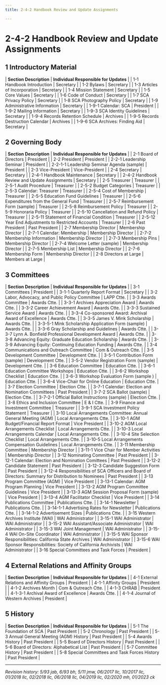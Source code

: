 ```yaml
---
title: 2-4-2 Handbook Review and Update Assignments

---
```


# 2-4-2 Handbook Review and Update Assignments

## 1 Introductory Material

| **Section Description** | **Individual Responsible for Updates** |
| 1-1 Handbook Introduction          | Secretary |
| 1-2 Bylaws                         | Secretary |
| 1-3 Articles of Incorporation      | Secretary |
| 1-4 Mission Statement              | Secretary |
| 1-5 Core Values                    | Secretary |
| 1-6 Code of Conduct                | Secretary |
| 1-7 SCA Privacy Policy             | Secretary |
| 1-8 SCA Photography Policy         | Secretary |
| 1-9 Administrative Information     | Secretary |
| 1-9-1 Calendar: SCA                | President |
| 1-9-2 Mailing Information          | Secretary |
| 1-9-3 SCA Identity Guidelines      | Secretary |
| 1-9-4 Records Retention Schedule   | Archives |
| 1-9-5 Records Destruction Calendar | Archives |
| 1-9-6 SCA Archives: Finding Aid    | Secretary |

## 2 Governing Body

| **Section Description** | **Individual Responsible for Updates** |
| 2-1 Board of Directors                   | President |
| 2-2 President                            | President |
| 2-2-1 Leadership Seminar                 | President |
| 2-2-1-1 Leadership Seminar Agenda (sample) | President |
| 2-3 Vice-President                       | Vice-President |
| 2-4 Secretary                            | Secretary |
| 2-4-1 Handbook Maintenance               | Secretary |
| 2-4-2 Handbook Review and Update Assignments | Secretary |
| 2-5 Treasurer                            | Treasurer |
| 2-5-1 Audit Procedure                    | Treasurer |
| 2-5-2 Budget Categories                  | Treasurer |
| 2-5-3 Calendar: Treasurer                | Treasurer |
| 2-5-4 Cost of Membership                 | Treasurer |
| 2-5-5 Education Fund Guidelines          | Treasurer |
| 2-5-6 Expenditures from the General Fund | Treasurer |
| 2-5-7 Reimbursement Form (sample)        | Treasurer |
| 2-5-8 Reimbursement Policy               | Treasurer |
| 2-5-9 Honoraria Policy                   | Treasurer |
| 2-5-10 Cancellation and Refund Policy    | Treasurer |
| 2-5-11 Statement of Financial Condition  | Treasurer |
| 2-5-12 Year End Adjustments to Restricted Accounts | Treasurer |
| 2-6 Past President                       | Past President |
| 2-7 Membership Director                  | Membership Director |
| 2-7-1 Calendar: Membership               | Membership Director |
| 2-7-2 Membership Information             | Membership Director |
| 2-7-3 Membership Pins                    | Membership Director |
| 2-7-4 Welcome Letter (sample)            | Membership Director |
| 2-7-5 Membership List                    | Membership Director |
| 2-7-6 Membership Form                    | Membership Director |
| 2-8 Directors at Large                   | Members at Large |

## 3 Committees

| **Section Description** | **Individual Responsible for Updates** |
| 3-1 Committees                            | President |
| 3-1-1 Quarterly Report Format             | Secretary |
| 3-2 Labor, Advocacy, and Public Policy Committee | LAPP Ctte. |
| 3-3 Awards Committee                      | Awards Ctte. |
| 3-3-1 Archives Appreciation Award         | Awards Ctte. |
| 3-3-2 Career Achievement Award            | Awards Ctte. |
| 3-3-3 Sustained Service Award             | Awards Ctte. |
| 3-3-4 Co-sponsored Award: Archival Award of Excellence | Awards Ctte. |
| 3-3-5 James V. Mink Scholarship           | Awards Ctte. |
| 3-3-5-1 Mink Scholarship Application Form (sample) | Awards Ctte. |
| 3-3-6 Gray Scholarship and Guidelines     | Awards Ctte. |
| 3-3-7 Lynn A. Bonfield Professional Development Award | Awards Ctte. |
| 3-3-8 Advancing Equity: Graduate Education Scholarship | Awards Ctte. |
| 3-3-9 Advancing Equity: Continuing Education Funding | Awards Ctte. |
| 3-4 Communications and Outreach Committee | Com & Outreach Ctte. |
| 3-5 Development Committee                 | Development Ctte. |
| 3-5-1 Contribution Form (sample)          | Development Ctte. |
| 3-5-2 Vendor Registration Form (sample)   | Development Ctte. |
| 3-6 Education Committee                   | Education Ctte. |
| 3-6-1 Education Committee Workshops       | Education Ctte. |
| 3-6-2 Workshop Checklist                  | Education Ctte. |
| 3-6-3 Workshop Evaluation Form (sample )  | Education Ctte. |
| 3-6-4 Vice-Chair for Online Education     | Education Ctte. |
| 3-7 Election Committee                    | Election Ctte. |
| 3-7-1 Calendar: Election and Nomination Committees | Past President |
| 3-7-2 SCA Ballot (sample)                 | Election Ctte. |
| 3-7-2-1 Official Ballot Instructions (sample) | Election Ctte. |
| 3-8 Ethics and Inclusion Committee        | E & I Ctte. |
| 3-9 Finance and Investment Committee      | Treasurer |
| 3-9-1 SCA Investment Policy Statement     | Treasurer |
| 3-10 Local Arrangements Committee: Annual General Meeting (AGM) | Local Arrangements Ctte. |
| 3-10-1 AGM Budget/Financial Report Format | Vice President |
| 3-10-2 AGM Local Arrangements Checklist   | Local Arrangements Ctte. |
| 3-10-3 Local Arrangements Calendar        | Local Arrangements Ctte. |
| 3-10-4 Site Selection Checklist           | Local Arrangements Ctte. |
| 3-10-5 Local Arrangements Compensation Guidelines | Local Arrangements Ctte. |
| 3-11 Membership Committee                 | Membership Director |
| 3-11-1 Vice Chair for Member Activities   | Membership Director |
| 3-12 Nominating Committee                 | Past President |
| 3-12-1 Calendar: Election and Nomination Comittees | Past President |
| 3-12-2 Candidate Statement                | Past President |
| 3-12-3 Candidate Suggestion Form          | Past President |
| 3-12-4 Responsibilities of SCA Officers and Board of Directors: Summary for Distribution to Nominees | Past President |
| 3-13 Program Committee (AGM)              | Vice President |
| 3-13-1 Calendar: AGM Program Planning     | Vice President |
| 3-13-2 AGM Program Committee Guidelines   | Vice President |
| 3-13-3 AGM Session Proposal Form (sample) | Vice President |
| 3-13-4 AGM Facilitator Checklist          | Vice President |
| 3-14 Publications Committee               | Publications Ctte. |
| 3-14-1 Newsletter                         | Publications Ctte. |
| 3-14-1-1 Advertising Rates for Newsletter | Publications Ctte. |
| 3-14-1-2 Advertisement Sizes              | Publications Ctte. |
| 3-15 Western Archives Institute (WAI)     | WAI Administrator |
| 3-15-1 WAI Administrator                  | WAI Administrator |
| 3-15-2 WAI Assistant/Associate Administrator | WAI Administrator |
| 3-15-3 WAI Joint Management               | WAI Administrator |
| 3-15-4 WAI On-Site Coordinator            | WAI Administrator |
| 3-15-5 WAI Sponsor Responsibilities: California State Archives | WAI Administrator |
| 3-15-6 WAI Sponsor Responsibilities: Society of California Archivists | WAI Administrator |
| 3-16 Special Committees and Task Forces   | President |

## 4 External Relations and Affinity Groups

| **Section Description** | **Individual Responsible for Updates** |
| 4-1 External Relations and Affinity Groups | President |
| 4-1-1 Affinity Groups                      | President |
| 4-1-2 Archives Month                       | Com & Outreach Ctte. |
| 4-1-3 CHRAB                                | President |
| 4-1-3-1 Archival Award of Excellence       | Awards Ctte. |
| 4-1-4 Journal of Western Archives          | President |

## 5 History

| **Section Description** | **Individual Responsible for Updates** |
| 5-1 The Foundation of SCA                  | Past President |
| 5-2 Chronology                             | Past President |
| 5-3 Annual General Meeting (AGM) History   | Past President |
| 5-4 Awards History                         | Past President |
| 5-5 Board of Directors History             | Past President |
| 5-6 Board of Directors: Alphabetical List  | Past President |
| 5-7 Committee History                      | Past President |
| 5-8 Special Committees and Task Forces History | Past President |

***

_Revision history: 5/93 jab, 6/93 bh, 5/11 jmw, 06/2017 llc, 10/2017 llc, 01/2018 llc, 02/2018 llc, 06/2018 llc,
04/2019 llc, 02/2020 mh, 01/2023 ck_
